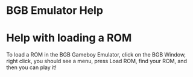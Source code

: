 # BGB Emulator Help

# Help with loading a ROM

To load a ROM in the BGB Gameboy Emulator, click on the BGB Window, right click, you should see a menu, press Load ROM, find your ROM, and then you can play it!
